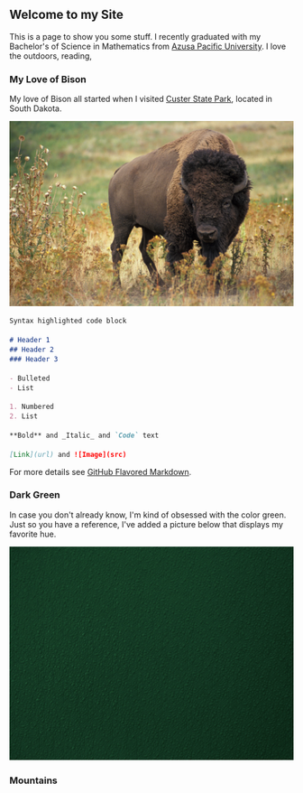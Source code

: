 ## Welcome to my Site

This is a page to show you some stuff.
I recently graduated with my Bachelor's of Science in Mathematics from [Azusa Pacific University](https://www.apu.edu/). I love the outdoors, reading, 


### My Love of Bison

My love of Bison all started when I visited [Custer State Park](https://gfp.sd.gov/parks/detail/custer-state-park/), located in South Dakota.

![Image](American_bison_k5680-1.jpg)

```markdown
Syntax highlighted code block

# Header 1
## Header 2
### Header 3

- Bulleted
- List

1. Numbered
2. List

**Bold** and _Italic_ and `Code` text

[Link](url) and ![Image](src)
```

For more details see [GitHub Flavored Markdown](https://guides.github.com/features/mastering-markdown/).

### Dark Green

In case you don't already know, I'm kind of obsessed with the color green. Just so you have a reference, I've added a picture below that displays my favorite hue. 

![Image](bumpy-forest-green-plastic-texture.jpg)

### Mountains



